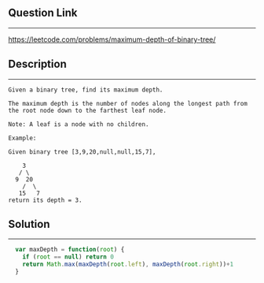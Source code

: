 ## Question  Link
---
https://leetcode.com/problems/maximum-depth-of-binary-tree/

## Description

---
```
Given a binary tree, find its maximum depth.

The maximum depth is the number of nodes along the longest path from the root node down to the farthest leaf node.

Note: A leaf is a node with no children.

Example:

Given binary tree [3,9,20,null,null,15,7],

    3
   / \
  9  20
    /  \
   15   7
return its depth = 3.
```

## Solution
---

```javascript
  var maxDepth = function(root) {
    if (root == null) return 0
    return Math.max(maxDepth(root.left), maxDepth(root.right))+1
  }
```
